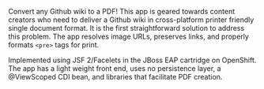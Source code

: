 Convert any Github wiki to a PDF! This app is geared towards content creators who need to deliver a Github wiki in cross-platform printer friendly single document format. It is the first straightforward solution to address this problem. The app resolves image URLs, preserves links, and properly formats ```<pre>``` tags for print. 

Implemented using JSF 2/Facelets in the JBoss EAP cartridge on OpenShift. The app has a light weight front end, uses no persistence layer, a @ViewScoped CDI bean, and libraries that facilitate PDF creation.
